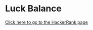 # Luck Balance #
[Click here to go to the HackerRank page](https://www.hackerrank.com/challenges/luck-balance/)
